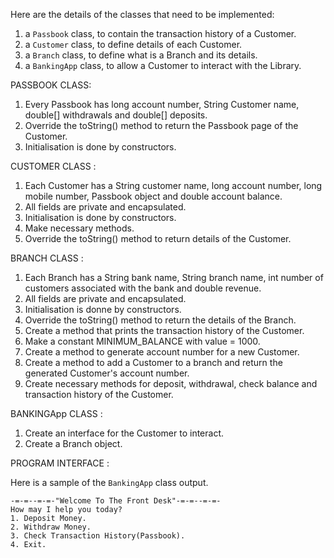 Here are the details of the classes that need to be implemented:

1. a `Passbook` class, to contain the transaction history of a Customer.
2. a `Customer` class, to define details of each Customer.
3. a `Branch` class, to define what is a Branch and its details.
4. a `BankingApp` class, to allow a Customer to interact with the Library.

PASSBOOK CLASS: 
1. Every Passbook has long account number, String Customer name, double[] withdrawals and double[] deposits.
2. Override the toString() method to return the Passbook page of the Customer.
3. Initialisation is done by constructors.

CUSTOMER CLASS :
1. Each Customer has a String customer name, long account number, long mobile number, Passbook object and double account balance.
2. All fields are private and encapsulated.
3. Initialisation is done by constructors.
4. Make necessary methods.
5. Override the toString() method to return details of the Customer.

BRANCH CLASS :
1. Each Branch has a String bank name, String branch name, int number of customers associated with the bank and double revenue.
2. All fields are private and encapsulated.
3. Initialisation is  donne by constructors.
4. Override the toString() method to return the details of the Branch.
5. Create a method that prints the transaction history of the Customer.
6. Make a constant MINIMUM_BALANCE with value = 1000.
7. Create a method to generate account number for a new Customer.
8. Create a method to add a Customer to a branch and return the generated Customer's account number.
9. Create necessary methods for deposit, withdrawal, check balance and transaction history of the Customer.

BANKINGApp CLASS :
1. Create an interface for the Customer to interact. 
2. Create a Branch object.
 
 PROGRAM INTERFACE :
 
 Here is a sample of the `BankingApp` class output.
 
 ```
 -=-=--=-=-"Welcome To The Front Desk"-=-=--=-=-
 How may I help you today?
 1. Deposit Money.
 2. Withdraw Money.
 3. Check Transaction History(Passbook).
 4. Exit.
```
